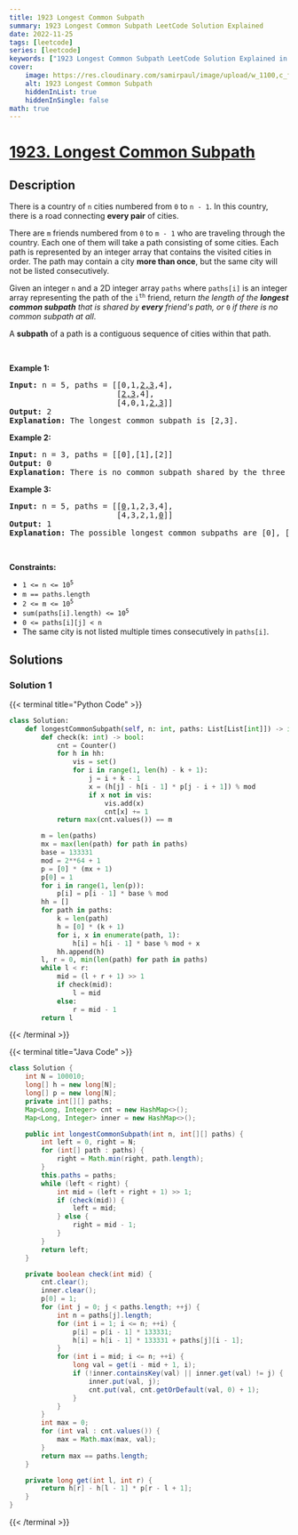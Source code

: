 ```yaml
---
title: 1923 Longest Common Subpath
summary: 1923 Longest Common Subpath LeetCode Solution Explained
date: 2022-11-25
tags: [leetcode]
series: [leetcode]
keywords: ["1923 Longest Common Subpath LeetCode Solution Explained in all languages", "1923 Longest Common Subpath", "LeetCode", "leetcode solution in Python3 C++ Java Go PHP Ruby Swift TypeScript Rust C# JavaScript C", "GeeksforGeeks", "InterviewBit", "Coding Ninjas", "HackerRank", "HackerEarth", "CodeChef", "TopCoder", "AlgoExpert", "freeCodeCamp", "Codeforces", "GitHub", "AtCoder", "Samir Paul"]
cover:
    image: https://res.cloudinary.com/samirpaul/image/upload/w_1100,c_fit,co_rgb:FFFFFF,l_text:Arial_75_bold:1923 Longest Common Subpath - Solution Explained/problem-solving.webp
    alt: 1923 Longest Common Subpath
    hiddenInList: true
    hiddenInSingle: false
math: true
---
```



# [1923. Longest Common Subpath](https://leetcode.com/problems/longest-common-subpath)


## Description

<p>There is a country of <code>n</code> cities numbered from <code>0</code> to <code>n - 1</code>. In this country, there is a road connecting <b>every pair</b> of cities.</p>

<p>There are <code>m</code> friends numbered from <code>0</code> to <code>m - 1</code> who are traveling through the country. Each one of them will take a path consisting of some cities. Each path is represented by an integer array that contains the visited cities in order. The path may contain a city <strong>more than once</strong>, but the same city will not be listed consecutively.</p>

<p>Given an integer <code>n</code> and a 2D integer array <code>paths</code> where <code>paths[i]</code> is an integer array representing the path of the <code>i<sup>th</sup></code> friend, return <em>the length of the <strong>longest common subpath</strong> that is shared by <strong>every</strong> friend&#39;s path, or </em><code>0</code><em> if there is no common subpath at all</em>.</p>

<p>A <strong>subpath</strong> of a path is a contiguous sequence of cities within that path.</p>

<p>&nbsp;</p>
<p><strong class="example">Example 1:</strong></p>

<pre>
<strong>Input:</strong> n = 5, paths = [[0,1,<u>2,3</u>,4],
                       [<u>2,3</u>,4],
                       [4,0,1,<u>2,3</u>]]
<strong>Output:</strong> 2
<strong>Explanation:</strong> The longest common subpath is [2,3].
</pre>

<p><strong class="example">Example 2:</strong></p>

<pre>
<strong>Input:</strong> n = 3, paths = [[0],[1],[2]]
<strong>Output:</strong> 0
<strong>Explanation:</strong> There is no common subpath shared by the three paths.
</pre>

<p><strong class="example">Example 3:</strong></p>

<pre>
<strong>Input:</strong> n = 5, paths = [[<u>0</u>,1,2,3,4],
                       [4,3,2,1,<u>0</u>]]
<strong>Output:</strong> 1
<strong>Explanation:</strong> The possible longest common subpaths are [0], [1], [2], [3], and [4]. All have a length of 1.</pre>

<p>&nbsp;</p>
<p><strong>Constraints:</strong></p>

<ul>
	<li><code>1 &lt;= n &lt;= 10<sup>5</sup></code></li>
	<li><code>m == paths.length</code></li>
	<li><code>2 &lt;= m &lt;= 10<sup>5</sup></code></li>
	<li><code>sum(paths[i].length) &lt;= 10<sup>5</sup></code></li>
	<li><code>0 &lt;= paths[i][j] &lt; n</code></li>
	<li>The same city is not listed multiple times consecutively in <code>paths[i]</code>.</li>
</ul>

## Solutions

### Solution 1

<!-- tabs:start -->

{{< terminal title="Python Code" >}}
```python
class Solution:
    def longestCommonSubpath(self, n: int, paths: List[List[int]]) -> int:
        def check(k: int) -> bool:
            cnt = Counter()
            for h in hh:
                vis = set()
                for i in range(1, len(h) - k + 1):
                    j = i + k - 1
                    x = (h[j] - h[i - 1] * p[j - i + 1]) % mod
                    if x not in vis:
                        vis.add(x)
                        cnt[x] += 1
            return max(cnt.values()) == m

        m = len(paths)
        mx = max(len(path) for path in paths)
        base = 133331
        mod = 2**64 + 1
        p = [0] * (mx + 1)
        p[0] = 1
        for i in range(1, len(p)):
            p[i] = p[i - 1] * base % mod
        hh = []
        for path in paths:
            k = len(path)
            h = [0] * (k + 1)
            for i, x in enumerate(path, 1):
                h[i] = h[i - 1] * base % mod + x
            hh.append(h)
        l, r = 0, min(len(path) for path in paths)
        while l < r:
            mid = (l + r + 1) >> 1
            if check(mid):
                l = mid
            else:
                r = mid - 1
        return l
```
{{< /terminal >}}

{{< terminal title="Java Code" >}}
```java
class Solution {
    int N = 100010;
    long[] h = new long[N];
    long[] p = new long[N];
    private int[][] paths;
    Map<Long, Integer> cnt = new HashMap<>();
    Map<Long, Integer> inner = new HashMap<>();

    public int longestCommonSubpath(int n, int[][] paths) {
        int left = 0, right = N;
        for (int[] path : paths) {
            right = Math.min(right, path.length);
        }
        this.paths = paths;
        while (left < right) {
            int mid = (left + right + 1) >> 1;
            if (check(mid)) {
                left = mid;
            } else {
                right = mid - 1;
            }
        }
        return left;
    }

    private boolean check(int mid) {
        cnt.clear();
        inner.clear();
        p[0] = 1;
        for (int j = 0; j < paths.length; ++j) {
            int n = paths[j].length;
            for (int i = 1; i <= n; ++i) {
                p[i] = p[i - 1] * 133331;
                h[i] = h[i - 1] * 133331 + paths[j][i - 1];
            }
            for (int i = mid; i <= n; ++i) {
                long val = get(i - mid + 1, i);
                if (!inner.containsKey(val) || inner.get(val) != j) {
                    inner.put(val, j);
                    cnt.put(val, cnt.getOrDefault(val, 0) + 1);
                }
            }
        }
        int max = 0;
        for (int val : cnt.values()) {
            max = Math.max(max, val);
        }
        return max == paths.length;
    }

    private long get(int l, int r) {
        return h[r] - h[l - 1] * p[r - l + 1];
    }
}
```
{{< /terminal >}}

<!-- tabs:end -->

<!-- end -->
